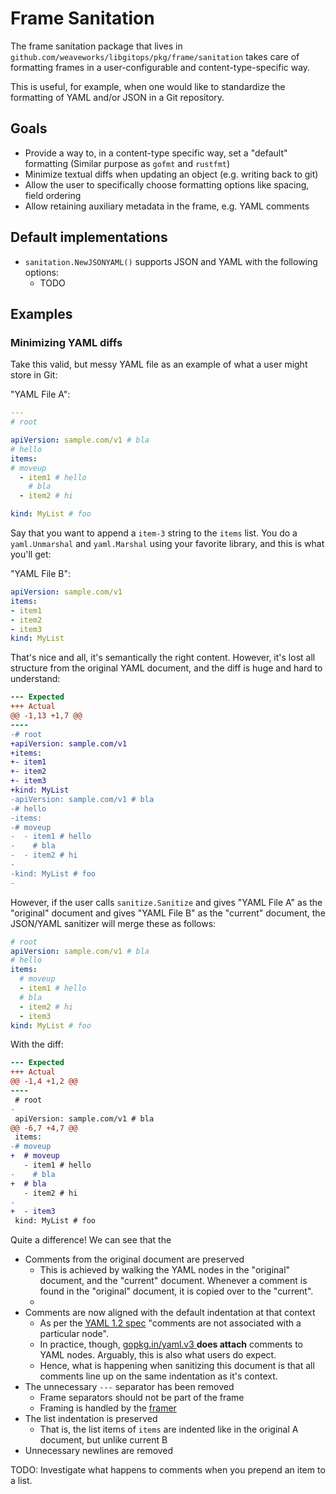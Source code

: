 # Frame Sanitation

The frame sanitation package that lives in `github.com/weaveworks/libgitops/pkg/frame/sanitation` takes care of formatting frames in a user-configurable and content-type-specific way.

This is useful, for example, when one would like to standardize the formatting of YAML and/or JSON in a Git repository.

## Goals

- Provide a way to, in a content-type specific way, set a "default" formatting (Similar purpose as `gofmt` and `rustfmt`)
- Minimize textual diffs when updating an object (e.g. writing back to git)
- Allow the user to specifically choose formatting options like spacing, field ordering
- Allow retaining auxiliary metadata in the frame, e.g. YAML comments

## Default implementations

- `sanitation.NewJSONYAML()` supports JSON and YAML with the following options:
  - TODO

## Examples

### Minimizing YAML diffs

Take this valid, but messy YAML file as an example of what a user might store in Git:

"YAML File A":

```yaml
---
# root

apiVersion: sample.com/v1 # bla
# hello
items:
# moveup
  - item1 # hello
    # bla
  - item2 # hi

kind: MyList # foo

```

Say that you want to append a `item-3` string to the `items` list. You do a `yaml.Unmarshal` and `yaml.Marshal` using your favorite library, and this is what you'll get:

"YAML File B":

```yaml
apiVersion: sample.com/v1
items:
- item1
- item2
- item3
kind: MyList
```

That's nice and all, it's semantically the right content. However, it's lost all structure from the original YAML document, and the diff is huge and hard to understand:

```diff
--- Expected
+++ Actual
@@ -1,13 +1,7 @@
----
-# root
+apiVersion: sample.com/v1
+items:
+- item1
+- item2
+- item3
+kind: MyList
-apiVersion: sample.com/v1 # bla
-# hello
-items:
-# moveup
-  - item1 # hello
-    # bla
-  - item2 # hi
-
-kind: MyList # foo
-
```

However, if the user calls `sanitize.Sanitize` and gives "YAML File A" as the "original" document and gives "YAML File B" as the "current" document, the JSON/YAML sanitizer will merge these as follows:

```yaml
# root
apiVersion: sample.com/v1 # bla
# hello
items:
  # moveup
  - item1 # hello
  # bla
  - item2 # hi
  - item3
kind: MyList # foo
```

With the diff:

```diff
--- Expected
+++ Actual
@@ -1,4 +1,2 @@
----
 # root
-
 apiVersion: sample.com/v1 # bla
@@ -6,7 +4,7 @@
 items:
-# moveup
+  # moveup
   - item1 # hello
-    # bla
+  # bla
   - item2 # hi
-
+  - item3
 kind: MyList # foo
```

Quite a difference! We can see that the

- Comments from the original document are preserved
  - This is achieved by walking the YAML nodes in the "original" document, and the "current" document. Whenever a comment is found in the "original" document, it is copied over to the "current".
  - 
- Comments are now aligned with the default indentation at that context
  - As per the [YAML 1.2 spec](https://yaml.org/spec/1.2/spec.html#id2767100) "comments are not associated with a particular node".
  - In practice, though, [gopkg.in/yaml.v3
](https://pkg.go.dev/gopkg.in/yaml.v3) **does attach** comments to YAML nodes. Arguably, this is also what users do expect.
  - Hence, what is happening when sanitizing this document is that all comments line up on the same indentation as it's context.
- The unnecessary `---` separator has been removed
  - Frame separators should not be part of the frame
  - Framing is handled by the [framer](framing.md)
- The list indentation is preserved
  - That is, the list items of `items` are indented like in the original A document, but unlike current B
- Unnecessary newlines are removed

TODO: Investigate what happens to comments when you prepend an item to a list.
